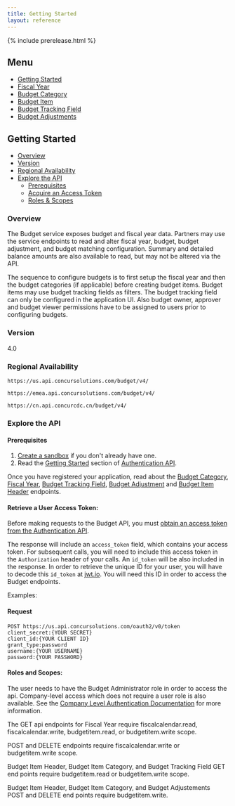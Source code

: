```yaml
---
title: Getting Started
layout: reference
---
```


{% include prerelease.html %}

## Menu

* [Getting Started](./getting-started.html)
* [Fiscal Year](/api-reference/budget/v4.fiscal-year.html)
* [Budget Category](/api-reference/budget/v4.budget-category.html)
* [Budget Item](/api-reference/budget/v4.budget-header.html)
* [Budget Tracking Field](/api-reference/budget/v4.budget-trackingfield.html)
* [Budget Adjustments](/api-reference/budget/v4.budget-adjustments.html)

## Getting Started

- [Overview](#overview)
- [Version](#version)
- [Regional Availability](#regional-availability)
- [Explore the API](#explore-the-api)
  - [Prerequisites](#prerequisites)
  - [Acquire an Access Token](#retrieve-a-user-access-token)
  - [Roles & Scopes](#roles-and-scopes)

### <a name="overview"></a>Overview

The Budget service exposes budget and fiscal year data.  Partners may use the service endpoints to read and alter fiscal year, budget, budget adjustment, and budget matching configuration.
Summary and detailed balance amounts are also available to read, but may not be altered via the API.

The sequence to configure budgets is to first setup the fiscal year and then the budget categories (if applicable) before creating budget items.
Budget items may use budget tracking fields as filters. The budget tracking field can only be configured in the application UI. Also budget owner,
approver and budget viewer permissions have to be assigned to users prior to configuring budgets.

### <a name="version"></a>Version

4.0  

### <a name="regional-availability"></a>Regional Availability

```
https://us.api.concursolutions.com/budget/v4/
```

```
https://emea.api.concursolutions.com/budget/v4/
```

```
https://cn.api.concurcdc.cn/budget/v4/
```

### <a name="explore-the-api"></a>Explore the API

#### <a name="prerequisites"></a>Prerequisites

1. [Create a sandbox](https://developer.concur.com/manage-apps/register.html) if you don't already have one.
2. Read the [Getting Started](https://developer.concur.com/api-reference/authentication/getting-started.html) section of [Authentication API](https://developer.concur.com/api-reference/authentication/apidoc.html).

Once you have registered your application, read about the [Budget Category](/api-reference/budget/budget-category.html), [Fiscal Year](/api-reference/budget/fiscal-year.html), [Budget Tracking Field](/api-reference/budget/budget-trackingfield.html), [Budget Adjustment](/api-reference/budget/budget-adjustments.html) and [Budget Item Header](/api-reference/budget/budget-header.html) endpoints.

#### <a name="retrieve-a-user-access-token"></a>Retrieve a User Access Token:

Before making requests to the Budget API, you must [obtain an access token from the Authentication API](https://developer.concur.com/api-reference/authentication/getting-started.html).

The response will include an `access_token` field, which contains your access token. For subsequent calls, you will need to include this access token in the `Authorization` header of your calls. An `id_token` will be also included in the response. In order to retrieve the unique ID for your user, you will have to decode this `id_token` at [jwt.io](https://jwt.io/). You will need this ID in order to access the Budget endpoints.

Examples:

#### Request
```http
POST https://us.api.concursolutions.com/oauth2/v0/token
client_secret:{YOUR SECRET}
client_id:{YOUR CLIENT ID}
grant_type:password
username:{YOUR USERNAME}
password:{YOUR PASSWORD}
```

#### <a name="roles-and-scopes"></a>Roles and Scopes:

The user needs to have the Budget Administrator role in order to access the api.  Company-level access which does not require a user role is also available.  See the [Company Level Authentication Documentation](#https://developer.concur.com/api-reference/authentication/company-auth.html) for more information.

The GET api endpoints for Fiscal Year require fiscalcalendar.read, fiscalcalendar.write, budgetitem.read, or budgetitem.write scope.

POST and DELETE endpoints require fiscalcalendar.write or budgetitem.write scope.

Budget Item Header, Budget Item Category, and Budget Tracking Field GET end points require budgetitem.read or budgetitem.write scope.

Budget Item Header, Budget Item Category, and Budget Adjustements POST and DELETE end points require budgetitem.write.
